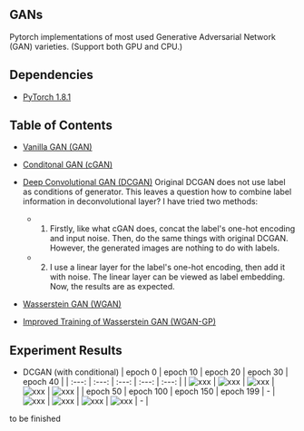 ## GANs
Pytorch implementations of most used Generative Adversarial Network (GAN) varieties. (Support both GPU and CPU.)

## Dependencies
* [PyTorch 1.8.1](http://pytorch.org/)

## Table of Contents
* [Vanilla GAN (GAN)](https://arxiv.org/pdf/1406.2661.pdf)
* [Conditonal GAN (cGAN)](https://arxiv.org/pdf/1411.1784.pdf)
* [Deep Convolutional GAN (DCGAN)](https://arxiv.org/pdf/1511.06434.pdf)
    Original DCGAN does not use label as conditions of generator. This leaves a question how to combine label information in deconvolutional layer? I have tried two methods:

    - 1. Firstly, like what cGAN does, concat the label's one-hot encoding and input noise. Then, do the same things with original DCGAN. However, the generated images are nothing to do with labels.
    - 2. I use a linear layer for the label's one-hot encoding, then add it with noise. The linear layer can be viewed as label embedding. Now, the results are as expected.

* [Wasserstein GAN (WGAN)](https://arxiv.org/pdf/1701.07875.pdf)
* [Improved Training of Wasserstein GAN (WGAN-GP)](https://arxiv.org/pdf/1704.00028.pdf)

## Experiment Results

* DCGAN (with conditional)
| epoch 0 | epoch 10 | epoch 20 | epoch 30 | epoch 40 | 
| :---:  | :---: | :---: | :---: | :---: | 
| ![xxx](https://github.com/wangguanan/Pytorch-Basic-GANs/blob/master/images/cGAN/0.png?raw=true) | ![xxx](https://github.com/wangguanan/Pytorch-Basic-GANs/blob/master/images/cGAN/10.png?raw=true) | ![xxx](https://github.com/wangguanan/Pytorch-Basic-GANs/blob/master/images/cGAN/20.png?raw=true) | ![xxx](https://github.com/wangguanan/Pytorch-Basic-GANs/blob/master/images/cGAN/30.png?raw=true) | ![xxx](https://github.com/wangguanan/Pytorch-Basic-GANs/blob/master/images/cGAN/40.png?raw=true) |
| epoch 50 | epoch 100 |  epoch 150 |  epoch 199 | - 
| ![xxx](https://github.com/wangguanan/Pytorch-Basic-GANs/blob/master/images/cGAN/50.png?raw=true) | ![xxx](https://github.com/wangguanan/Pytorch-Basic-GANs/blob/master/images/cGAN/100.png?raw=true) |  ![xxx](https://github.com/wangguanan/Pytorch-Basic-GANs/blob/master/images/cGAN/150.png?raw=true) |  ![xxx](https://github.com/wangguanan/Pytorch-Basic-GANs/blob/master/images/cGAN/199.png?raw=true) | - |


to be finished